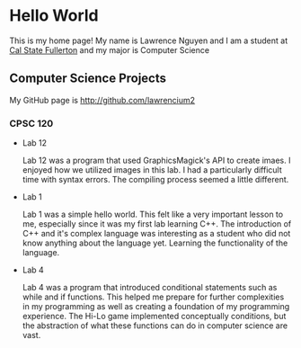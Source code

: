# Hello World

This is my home page! My name is Lawrence Nguyen and I am a student at [Cal State Fullerton](http://www.fullerton.edu/) and my major is Computer Science

## Computer Science Projects

My GitHub page is http://github.com/lawrencium2

### CPSC 120

* Lab 12

    Lab 12 was a program that used GraphicsMagick's API to create imaes. I enjoyed how we utilized images in this lab. I had a particularly difficult time with syntax errors. The compiling process seemed a little different.
  
* Lab 1

    Lab 1 was a simple hello world. This felt like a very important lesson to me, especially since it was my first lab learning C++. The introduction of C++ and it's complex language was interesting as a student who did not know anything about the language yet. Learning the functionality of the language.

* Lab 4

    Lab 4 was a program that introduced conditional statements such as while and if functions. This helped me prepare for further complexities in my programming as well as creating a foundation of my programming experience. The Hi-Lo game implemented conceptually conditions, but the abstraction of what these functions can do in computer science are vast.
